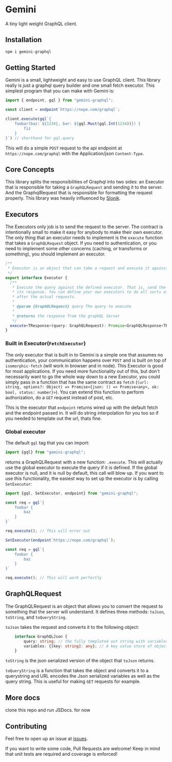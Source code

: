 # Gemini

A tiny light weight GraphQL client.

## Installation

```bash
npm i gemini-graphql
```

## Getting Started

Gemini is a small, lightweight and easy to use GraphQL client. This library really is just a graphql query builder and one small fetch executor. This simplest program that you can make with Gemini is:

```typescript
import { endpoint, gql } from "gemini-graphql";

const client = endpoint`https://nope.com/graphql`;

client.execute(gql`{
    foobar(baz: ${1234}, bar: ${gql.Must(gql.Int(1234))}) {
        fiz
    }
}`) // shorthand for gql.query
```

This will do a simple `POST` request to the api endpoint at `https://nope.com/graphql` with the Application/json `Content-Type`.

## Core Concepts

This library splits the responsibilities of Graphql into two sides: an Executor that is responsible for taking a `GraphQLRequest` and sending it to the server. And the GraphqlRequest that is responsible for formatting the request properly. This library was heavily influenced by [Slonik](https://github.com/gajus/slonik).

## Executors

The Executors only job is to send the request to the server. The contract is intentionally small to make it easy for anybody to make their own executor. The only thing that an executor needs to implement is the `execute` function that takes a `GraphQLRequest` object. If you need to authentication, or you need to implement some other concerns (caching, or transforms or something), you should implement an executor.

```Typescript
/**
 * Executor is an object that can take a request and execute it against an API.
 */
export interface Executor {
  /**
   * Execute the query against the defined executor. That is, send the request to the API, and get
   * its response. You can define your own executors to do all sorts of transformations before and
   * after the actual requests.
   * 
   * @param {GraphQLRequest} query The query to execute
   * 
   * @returns the response from the graphQL Server
   */
  execute<TResponse>(query: GraphQLRequest): Promise<GraphQLResponse<TResponse>>;
}
```

### Built in Executor(`FetchExecutor`)

The only executor that is built in to Gemini is a simple one that assumes no authentication, your communication happens over `POST` and is built on top of `isomorphic-fetch` (will work in browser and in node). This Executor is good for most applications. If you need more functionality out of this, but don't necessarily want to go the whole way down to a new Executor, you could simply pass in a function that has the same contract as `fetch` (`(url: string, options?: Object) => Promise<{json: () => Promise<any>, ok: bool, status: number}>`). You can extend this function to perform authorization, do a `GET` request instead of post, etc.

This is the executor that `endpoint` returns wired up with the default fetch and the endpoint passed in. It will do string interpolation for you too so if you needed to template out the url, thats fine.

### Global executor

The default `gql` tag that you can import:

```typescript
import {gql} from "gemini-graphql";
```

returns a GraphQLRequest with a new function: `.execute`. This will actually use the global executor to execute the query if it is defined. If the global executor is null, and it is null by default, this call will blow up. If you want to use this functionality, the easiest way to set up the executor is by calling `SetExecutor`:

```typescript
import {gql, SetExecutor, endpoint} from "gemini-graphql";

const req = gql`{
    foobar {
        baz
    }
}`

req.execute(); // This will error out

SetExecutor(endpoint`https://nope.com/graphql`);

const req = gql`{
    foobar {
        baz
    }
}`

req.execute(); // This will work perfectly

```

## GraphQLRequest

The GraphQLRequest is an object that allows you to convert the request to something that the server will understand. It defines three methods: `toJson`, `toString`, and `toQueryString`.

`toJson` takes the request and converts it to the following object:

```typescript
    interface GraphQLJson {
        query: string; // the fully templated out string with variables and what not
        variables: {[key: string]: any}; // A key value store of objects that are the variables to use in this call.
    }
```

`toString` is the json serialized version of the object that `toJson` returns.

`toQueryString` is a function that takes the object and converts it to a querystring and URL encodes the Json serialized variables as well as the query string. This is useful for making `GET` requests for example.

## More docs

clone this repo and run JSDocs. for now

## Contributing

Feel free to open up an issue at [issues](https://github.com/radding/gemini/issues).

If you want to write some code, Pull Requests are welcome! Keep in mind that unit tests are required and coverage is enforced!
